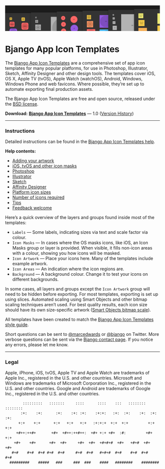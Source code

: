 ![](/Help/images/hero.png)

# Bjango App Icon Templates

The [Bjango App Icon Templates](https://bjango.com/designresources/) are a comprehensive set of app icon templates for many popular platforms, for use in Photoshop, Illustrator, Sketch, Affinity Designer and other design tools. The templates cover iOS, OS X, Apple TV (tvOS), Apple Watch (watchOS), Android, Windows, Windows Phone and web favicons. Where possible, they’re set up to automate exporting final production assets.

The Bjango App Icon Templates are free and open source, released under the [BSD license](https://github.com/bjango/Bjango-Templates/blob/master/Help/License.md).

**Download:** **[Bjango App Icon Templates](https://github.com/bjango/Bjango-Templates/archive/master.zip)** — 1.0 ([Version History](https://github.com/bjango/Bjango-Templates/blob/master/Help/Version%20History.md))

-----

### Instructions

Detailed instructions can be found in the [Bjango App Icon Templates help](https://github.com/bjango/Bjango-Templates/blob/master/Help/Help.md).

**Help contents:**

- [Adding your artwork](https://github.com/bjango/Bjango-Templates/blob/master/Help/Help.md#adding-your-artwork)
- [iOS, tvOS and other icon masks](https://github.com/bjango/Bjango-Templates/blob/master/Help/Help.md#ios-tvos-and-other-icon-masks)
- [Photoshop](https://github.com/bjango/Bjango-Templates/blob/master/Help/Help.md#photoshop)
- [Illustrator](https://github.com/bjango/Bjango-Templates/blob/master/Help/Help.md#illustrator)
- [Sketch](https://github.com/bjango/Bjango-Templates/blob/master/Help/Help.md#sketch)
- [Affinity Designer](https://github.com/bjango/Bjango-Templates/blob/master/Help/Help.md#affinity-designer)
- [Platform icon sizes](https://github.com/bjango/Bjango-Templates/blob/master/Help/Icon%20Sizes.md)
- [Number of icons required](https://github.com/bjango/Bjango-Templates/blob/master/Help/Help.md#number-of-icons-required)
- [Tips](https://github.com/bjango/Bjango-Templates/blob/master/Help/Help.md#tips)
- [Feedback welcome](https://github.com/bjango/Bjango-Templates/blob/master/Help/Help.md#feedback-welcome)

Here’s a quick overview of the layers and groups found inside most of the templates:

- `Labels` — Some labels, indicating sizes via text and scale factor via colour.
- `Icon Masks` — In cases where the OS masks icons, like iOS, an Icon Masks group or layer is provided. When visible, it fills non-icon areas with a colour, showing you how icons will be masked.
- `Icon Artwork` — Place your icons here. Many of the templates include example artwork.
- `Icon Areas` — An indication where the icon regions are.
- `Background` — A background colour. Change it to test your icons on different backgrounds.

In some cases, all layers and groups except the `Icon Artwork` group will need to be hidden before exporting. For most templates, exporting is set up using slices. Automated scaling using Smart Objects and other bitmap scaling techniques aren’t used. For best quality results, each icon size should have its own size-specific artwork ([Smart Objects bitmap scale](https://bjango.com/articles/smartobjects/)).

All templates have been created to match the [Bjango App Icon Templates style guide](https://github.com/bjango/Bjango-Templates/blob/master/Help/Style%20Guide.md).

Short questions can be sent to [@marcedwards](https://twitter.com/marcedwards) or [@bjango](https://twitter.com/bjango) on Twitter. More verbose questions can be sent via the [Bjango contact page](https://bjango.com/contact/). If you notice any errors, please let me know.

-----

### Legal

Apple, iPhone, iOS, tvOS, Apple TV and Apple Watch are trademarks of Apple Inc., registered in the U.S. and other countries. Microsoft and Windows are trademarks of Microsoft Corporation Inc., registered in the U.S. and other countries. Google and Android are trademarks of Google Inc., registered in the U.S. and other countries.

```
        :::::::::   :::::::     ::::      ::::    :::   ::::::::    :::::::: 
       :+:    :+:      :+:    :+: :+:    :+:+:   :+:  :+:    :+:  :+:    :+: 
      +:+    +:+      +:+   +:+   +:+   :+:+:+  +:+  +:+         +:+    +:+  
     +#++:++#+       +#+  +#++:++#++:  +#+ +:+ +#+  :#:         +#+    +:+   
    +#+    +#+      +#+  +#+     +#+  +#+  +#+#+#  +#+   +#+#  +#+    +#+    
   #+#    #+#  #+# #+#  #+#     #+#  #+#   #+#+#  #+#    #+#  #+#    #+#     
  #########    #####   ###     ###  ###    ####   ########    ########       
```
